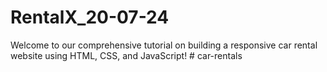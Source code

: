 # RentalX_20-07-24
Welcome to our comprehensive tutorial on building a responsive car rental website using HTML, CSS, and JavaScript!
#   c a r - r e n t a l s  
 